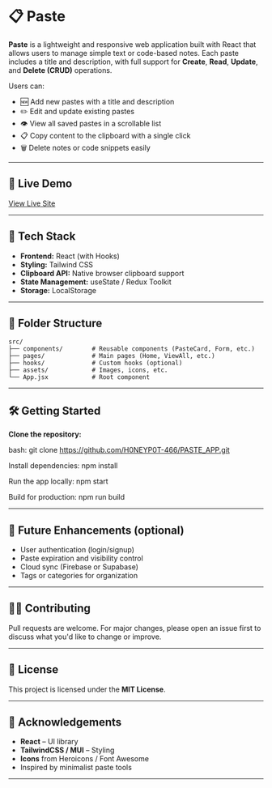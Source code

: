 # 📋 Paste

**Paste** is a lightweight and responsive web application built with React that allows users to manage simple text or code-based notes. Each paste includes a title and description, with full support for **Create**, **Read**, **Update**, and **Delete (CRUD)** operations.

Users can:
- 🆕 Add new pastes with a title and description  
- ✏️ Edit and update existing pastes  
- 👁️ View all saved pastes in a scrollable list  
- 📋 Copy content to the clipboard with a single click  
- 🗑️ Delete notes or code snippets easily  

---

## 🚀 Live Demo

<!-- Add your live site URL here -->
[View Live Site](https://paste-app-theta-five.vercel.app/)

---

## 🧱 Tech Stack

- **Frontend:** React (with Hooks)
- **Styling:** Tailwind CSS
- **Clipboard API:** Native browser clipboard support
- **State Management:** useState / Redux Toolkit 
- **Storage:** LocalStorage 

---




## 📂 Folder Structure

```plaintext
src/
├── components/        # Reusable components (PasteCard, Form, etc.)
├── pages/             # Main pages (Home, ViewAll, etc.)
├── hooks/             # Custom hooks (optional)
├── assets/            # Images, icons, etc.
└── App.jsx            # Root component

```

---

## 🛠️ Getting Started

**Clone the repository:**

bash:    git clone https://github.com/H0NEYP0T-466/PASTE_APP.git

Install dependencies:    npm install

Run the app locally:    npm start

Build for production:    npm run build

---

## 🌱 Future Enhancements (optional)

- User authentication (login/signup)
- Paste expiration and visibility control
- Cloud sync (Firebase or Supabase)
- Tags or categories for organization

---

## 🧑‍💻 Contributing

Pull requests are welcome. For major changes, please open an issue first to discuss what you'd like to change or improve.

---

## 📜 License

This project is licensed under the **MIT License**.

---

## 🙌 Acknowledgements

- **React** – UI library  
- **TailwindCSS / MUI** – Styling  
- **Icons** from Heroicons / Font Awesome  
- Inspired by minimalist paste tools

---
